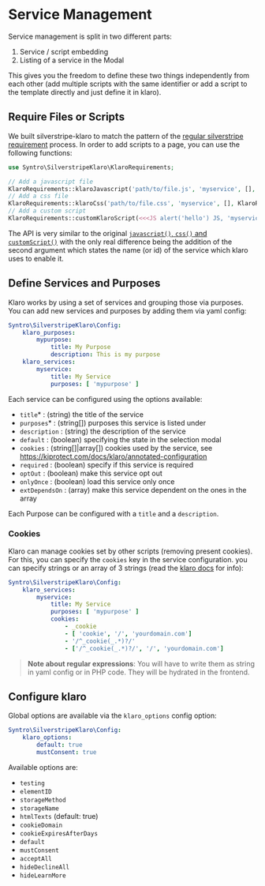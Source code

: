 
# Service Management

Service management is split in two different parts:

1. Service / script embedding
2. Listing of a service in the Modal

This gives you the freedom to define these two things independently from each
other (add multiple scripts with the same identifier or add a script to the
template directly and just define it in klaro).

## Require Files or Scripts
We built silverstripe-klaro to match the pattern of the
[regular silverstripe requirement](https://docs.silverstripe.org/en/4/developer_guides/templates/requirements/)
process. In order to add scripts to a page, you can use the following
functions:
```php
use Syntro\SilverstripeKlaro\KlaroRequirements;

// Add a javascript file
KlaroRequirements::klaroJavascript('path/to/file.js', 'myservice', [], KlaroRequirements::SERVE_ALWAYS);
// Add a css file
KlaroRequirements::klaroCss('path/to/file.css', 'myservice', [], KlaroRequirements::SERVE_ALWAYS);
// Add a custom script
KlaroRequirements::customKlaroScript(<<<JS alert('hello') JS, 'myservice');
```
The API is very similar to the original [`javascript()`, `css()` and `customScript()`](https://docs.silverstripe.org/en/4/developer_guides/templates/requirements/#php-requirements-api)
with the only real difference being the addition of the second argument which
states the name (or id) of the service which klaro uses to enable it.

## Define Services and Purposes
Klaro works by using a set of services and grouping those via purposes. You
can add new services and purposes by adding them via yaml config:
```yaml
Syntro\SilverstripeKlaro\Config:
    klaro_purposes:
        mypurpose:
            title: My Purpose
            description: This is my purpose
    klaro_services:
        myservice:
            title: My Service
            purposes: [ 'mypurpose' ]
```
Each service can be configured using the options available:
- `title`* : (string) the title of the service
- `purposes`* : (string[]) purposes this service is listed under
- `description` : (string) the description of the service
- `default` : (boolean) specifying the state in the selection modal
- `cookies` : (string[]|array[]) cookies used by the service, see https://kiprotect.com/docs/klaro/annotated-configuration
- `required` : (boolean) specify if this service is required
- `optOut` : (boolean) make this service opt out
- `onlyOnce` : (boolean) load this service only once
- `extDependsOn` : (array) make this service dependent on the ones in the array


Each Purpose can be configured with a `title` and a `description`.

### Cookies
Klaro can manage cookies set by other scripts (removing present cookies). For this,
you can specify the `cookies` key in the service configuration. you can specify
strings or an array of 3 strings (read the [klaro docs](https://kiprotect.com/docs/klaro/) for info):
```yaml
Syntro\SilverstripeKlaro\Config:
    klaro_services:
        myservice:
            title: My Service
            purposes: [ 'mypurpose' ]
            cookies:
                - _cookie
                - [ 'cookie', '/', 'yourdomain.com']
                - '/^_cookie(_.*)?/'
                - ['/^_cookie(_.*)?/', '/', 'yourdomain.com']
```

> **Note about regular expressions**: You will have to write them as string in
> yaml config or in PHP code. They will be hydrated in the frontend.

## Configure klaro
Global options are available via the `klaro_options` config option:
```yaml
Syntro\SilverstripeKlaro\Config:
    klaro_options:
        default: true
        mustConsent: true
```
Available options are:
- `testing`
- `elementID`
- `storageMethod`
- `storageName`
- `htmlTexts` (default: true)
- `cookieDomain`
- `cookieExpiresAfterDays`
- `default`
- `mustConsent`
- `acceptAll`
- `hideDeclineAll`
- `hideLearnMore`
